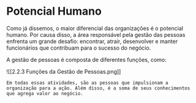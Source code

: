 # Potencial Humano

Como já dissemos, o maior diferencial das organizações é o potencial humano. Por causa disso, a área responsável pela gestão das pessoas enfrenta um grande desafio: encontrar, atrair, desenvolver e manter funcionários que contribuam para o sucesso do negócio.

A gestão de pessoas é composta de diferentes funções, como:

![[2.2.3 Funções da Gestão de Pessoas.png]]

```
Em todas essas atividades, são as pessoas que impulsionam a organização para a ação. Além disso, é a soma de seus conhecimentos que agrega valor ao negócio.
```
